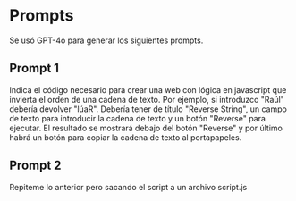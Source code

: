 
# Prompts

Se usó GPT-4o para generar los siguientes prompts.

## Prompt 1

Indica el código necesario para crear una web con lógica en javascript que invierta el orden de una cadena de texto. Por ejemplo, si introduzco "Raúl" debería devolver "lúaR". Debería tener de título "Reverse String", un campo de texto para introducir la cadena de texto y un botón "Reverse" para ejecutar. El resultado se mostrará debajo del botón "Reverse" y por último habrá un botón para copiar la cadena de texto al portapapeles.

## Prompt 2

Repiteme lo anterior pero sacando el script a un archivo script.js
